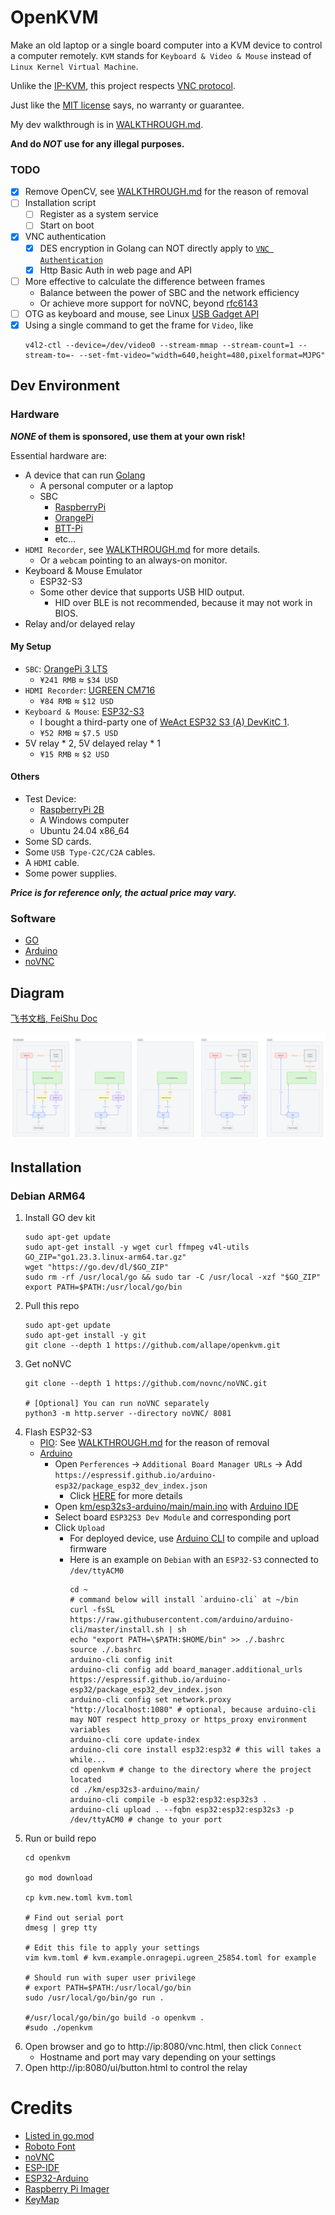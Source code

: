 # OpenKVM

Make an old laptop or a single board computer into a KVM device to control a computer remotely.
`KVM` stands for `Keyboard & Video & Mouse` instead of `Linux Kernel Virtual Machine`.

Unlike the [IP-KVM](https://github.com/tiny-pilot/tinypilot), this project
respects [VNC protocol](https://datatracker.ietf.org/doc/html/rfc6143).

Just like the [MIT license](./LICENSE) says, no warranty or guarantee.

My dev walkthrough is in [WALKTHROUGH.md](./WALKTHROUGH.md).

**And do _NOT_ use for any illegal purposes.**

### TODO

- [x] Remove OpenCV, see [WALKTHROUGH.md](WALKTHROUGH.md#opencv) for the reason of removal
- [ ] Installation script
    - [ ] Register as a system service
    - [ ] Start on boot
- [x] VNC authentication
    - [x] DES encryption in Golang can NOT directly apply to [`VNC Authentication`](https://datatracker.ietf.org/doc/html/rfc6143#section-7.1.2)
    - [x] Http Basic Auth in web page and API
- [ ] More effective to calculate the difference between frames
    - Balance between the power of SBC and the network efficiency
    - Or achieve more support for noVNC, beyond [rfc6143](https://datatracker.ietf.org/doc/html/rfc6143)
- [ ] OTG as keyboard and mouse, see
  Linux [USB Gadget API](https://www.kernel.org/doc/html/v4.16/driver-api/usb/gadget.html)
- [x] Using a single command to get the frame for `Video`, like
  ```shell
  v4l2-ctl --device=/dev/video0 --stream-mmap --stream-count=1 --stream-to=- --set-fmt-video="width=640,height=480,pixelformat=MJPG"
  ```

## Dev Environment

### Hardware

**_NONE_ of them is sponsored, use them at your own risk!**

Essential hardware are:

- A device that can run [Golang](https://go.dev/)
    - A personal computer or a laptop
    - SBC
        - [RaspberryPi](https://www.raspberrypi.com/)
        - [OrangePi](https://www.orangepi.org/)
        - [BTT-Pi](https://bigtree-tech.com/blogs/news/new-release-bigtreetech-btt-pi)
        - etc...
- `HDMI Recorder`, see [WALKTHROUGH.md](WALKTHROUGH.md#problem-with-hdmi-recorder) for more details.
    - Or a `webcam` pointing to an always-on monitor.
- Keyboard & Mouse Emulator
    - ESP32-S3
    - Some other device that supports USB HID output.
        - HID over BLE is not recommended, because it may not work in BIOS.
- Relay and/or delayed relay

#### My Setup

- `SBC`: [OrangePi 3 LTS](http://www.orangepi.cn/html/hardWare/computerAndMicrocontrollers/details/Orange-Pi-3-LTS.html)
    - `¥241 RMB` ≈ `$34 USD`
- `HDMI Recorder`: [UGREEN CM716](https://item.m.jd.com/product/100069462730.html)
    - `¥84 RMB` ≈ `$12 USD`
- `Keyboard & Mouse`: [ESP32-S3](https://docs.espressif.com/projects/esp-idf/en/latest/esp32s3/hw-reference/esp32s3/user-guide-devkitc-1.html)
    - I bought a third-party one of [WeAct ESP32 S3 (A) DevKitC 1](https://github.com/WeActStudio).
    - `¥52 RMB` ≈ `$7.5 USD`
- 5V relay * 2, 5V delayed relay * 1
    - `¥15 RMB` ≈ `$2 USD`

#### Others

- Test Device:
    - [RaspberryPi 2B](https://www.raspberrypi.com/products/raspberry-pi-2-model-b/)
    - A Windows computer
    - Ubuntu 24.04 x86_64
- Some SD cards.
- Some `USB Type-C2C/C2A` cables.
- A `HDMI` cable.
- Some power supplies.

_**Price is for reference only, the actual price may vary.**_

### Software

- [GO](https://go.dev/)
- [Arduino](https://www.arduino.cc/)
- [noVNC](https://github.com/novnc/noVNC)

## Diagram

[飞书文档, FeiShu Doc](https://qi58or3rjjg.feishu.cn/wiki/KTZewFOx9iRyzQkfdzTcu8linxc?from=from_copylink)

![diagram.png](./docs/diagram.png)

## Installation

### Debian ARM64

1. Install GO dev kit
   ```shell
   sudo apt-get update
   sudo apt-get install -y wget curl ffmpeg v4l-utils
   GO_ZIP="go1.23.3.linux-arm64.tar.gz"
   wget "https://go.dev/dl/$GO_ZIP"
   sudo rm -rf /usr/local/go && sudo tar -C /usr/local -xzf "$GO_ZIP"
   export PATH=$PATH:/usr/local/go/bin
   ```
2. Pull this repo
   ```shell
   sudo apt-get update
   sudo apt-get install -y git
   git clone --depth 1 https://github.com/allape/openkvm.git
   ```
3. Get noNVC
   ```shell
   git clone --depth 1 https://github.com/novnc/noVNC.git
   
   # [Optional] You can run noVNC separately
   python3 -m http.server --directory noVNC/ 8081
   ```
4. Flash ESP32-S3
    - [PIO](https://platformio.org/): See [WALKTHROUGH.md](WALKTHROUGH.md#pio-of-esp32) for the reason of removal
    - [Arduino](https://www.arduino.cc/)
        - Open `Perferences` -> `Additional Board Manager URLs` ->
          Add `https://espressif.github.io/arduino-esp32/package_esp32_dev_index.json`
            - Click [HERE](https://docs.espressif.com/projects/arduino-esp32/en/latest/installing.html#installing-using-arduino-ide) for more details
        - Open [km/esp32s3-arduino/main/main.ino](./km/esp32s3-arduino/main/main.ino)
          with [Arduino IDE](https://github.com/arduino/arduino-ide)
        - Select board `ESP32S3 Dev Module` and corresponding port
        - Click `Upload`
            - For deployed device, use [Arduino CLI](https://arduino.github.io/arduino-cli/1.1/installation/) to compile and upload firmware
            - Here is an example on `Debian` with an `ESP32-S3` connected to `/dev/ttyACM0`
              ```shell
              cd ~
              # command below will install `arduino-cli` at ~/bin
              curl -fsSL https://raw.githubusercontent.com/arduino/arduino-cli/master/install.sh | sh
              echo "export PATH=\$PATH:$HOME/bin" >> ./.bashrc
              source ./.bashrc
              arduino-cli config init
              arduino-cli config add board_manager.additional_urls https://espressif.github.io/arduino-esp32/package_esp32_dev_index.json
              arduino-cli config set network.proxy "http://localhost:1080" # optional, because arduino-cli may NOT respect http_proxy or https_proxy environment variables
              arduino-cli core update-index
              arduino-cli core install esp32:esp32 # this will takes a while...
              cd openkvm # change to the directory where the project located
              cd ./km/esp32s3-arduino/main/
              arduino-cli compile -b esp32:esp32:esp32s3 .
              arduino-cli upload . --fqbn esp32:esp32:esp32s3 -p /dev/ttyACM0 # change to your port
              ``` 
5. Run or build repo
   ```shell
   cd openkvm
   
   go mod download
   
   cp kvm.new.toml kvm.toml
   
   # Find out serial port
   dmesg | grep tty
   
   # Edit this file to apply your settings
   vim kvm.toml # kvm.example.onragepi.ugreen_25854.toml for example
   
   # Should run with super user privilege
   # export PATH=$PATH:/usr/local/go/bin
   sudo /usr/local/go/bin/go run .
   
   #/usr/local/go/bin/go build -o openkvm .
   #sudo ./openkvm
   ```
6. Open browser and go to http://ip:8080/vnc.html, then click `Connect`
    - Hostname and port may vary depending on your settings
7. Open http://ip:8080/ui/button.html to control the relay

# Credits

- [Listed in go.mod](./go.mod)
- [Roboto Font](https://fonts.google.com/specimen/Roboto/about)
- [noVNC](https://github.com/novnc/noVNC)
- [ESP-IDF](https://docs.espressif.com/projects/esp-idf/en/latest/esp32s3/get-started/index.html)
- [ESP32-Arduino](https://docs.espressif.com/projects/arduino-esp32/en/latest/getting_started.html)
- [Raspberry Pi Imager](https://www.raspberrypi.com/software/)
- [KeyMap](https://github.com/qemu/keycodemapdb)
